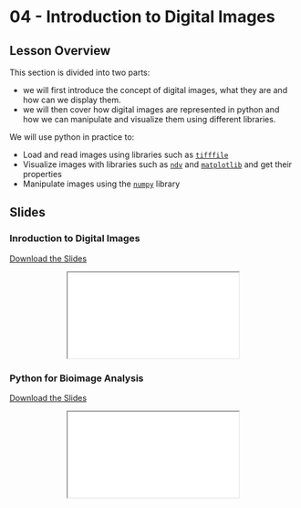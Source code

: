 # 04 - <i class="fas fa-table-cells"></i> Introduction to Digital Images

## Lesson Overview

This section is divided into two parts:

- we will first introduce the concept of digital images, what they are and how can we display them.
- we will then cover how digital images are represented in python and how we can manipulate and visualize them using different libraries.

We will use python in practice to:

- Load and read images using libraries such as [`tifffile`](https://github.com/cgohlke/tifffile)
- Visualize images with libraries such as [`ndv`](https://pyapp-kit.github.io/ndv/latest/) and [`matplotlib`](https://matplotlib.org/) and get their properties
- Manipulate images using the [`numpy`](https://numpy.org/) library

## Slides

### Inroduction to Digital Images

<a
    class="custom-button custom-download-button" href="../../pdfs/04_digital_images_intro/templates.pdf" download> <i class="fas fa-download"></i> Download the Slides
</a>

<div align="center">
  <iframe class="custom-pdf-frame" src="../../pdfs/04_digital_images_intro/templates.pdf"> </iframe>
</div>

### Python for Bioimage Analysis

<a
    class="custom-button custom-download-button" href="../../pdfs/04_digital_images_intro/python_for_bioimage_analysis_beginners.pdf" download> <i class="fas fa-download"></i> Download the Slides
</a>

<div align="center">
  <iframe class="custom-pdf-frame" src="../../pdfs/04_digital_images_intro/python_for_bioimage_analysis_beginners.pdf"> </iframe>
</div>
